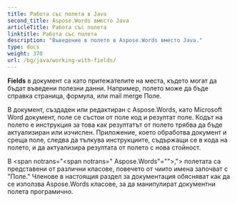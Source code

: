```yaml
---
title: Работа със полета в Java
second_title: Aspose.Words вместо Java
articleTitle: Работа със полета
linktitle: Работа със полета
description: "Въведение в полето в Aspose.Words вместо Java."
type: docs
weight: 370
url: /bg/java/working-with-fields/
---
```


**Fields** в документ са като притежателите на места, където могат да бъдат въведени полезни данни. Например, полето може да бъде справка страница, формула, или mail merge Поле.

В документ, създаден или редактиран с Aspose.Words, като Microsoft Word документ, поле се състои от поле код и резултат поле. Кодът на полето е инструкция за това как резултатът от полето трябва да бъде актуализиран или изчислен. Приложение, което обработва документ и среща поле, следва да тълкува инструкциите, съдържащи се в кода на полето, и да актуализира резултата от полето с нова стойност.

В <span notrans="<span notrans=" Aspose.Words"=""></span>,"> полетата са представени от различни класове, повечето от чиито имена започват с "Поле." Членове в настоящия раздел за документация обясняват как да се използва Aspose.Words класове, за да манипулират документни полета програмично.